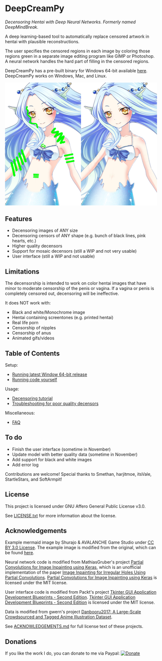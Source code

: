 # DeepCreamPy
*Decensoring Hentai with Deep Neural Networks. Formerly named DeepMindBreak.*

A deep learning-based tool to automatically replace censored artwork in hentai with plausible reconstructions.

The user specifies the censored regions in each image by coloring those regions green in a separate image editing program like GIMP or Photoshop. A neural network handles the hard part of filling in the censored regions.

DeepCreamPy has a pre-built binary for Windows 64-bit available [here](https://github.com/deeppomf/DeepCreamPy/releases/latest). DeepCreamPy works on Windows, Mac, and Linux.

![Censored, decensored](/readme_images/mermaid_collage.png)

## Features
- Decensoring images of ANY size
- Decensoring censors of ANY shape (e.g. bunch of black lines, pink hearts, etc.)
- Higher quality decensors
- Support for mosaic decensors (still a WIP and not very usable)
- User interface (still a WIP and not usable)

## Limitations
The decensorship is intended to work on color hentai images that have minor to moderate censorship of the penis or vagina. If a vagina or penis is completely censored out, decensoring will be ineffective.

It does NOT work with:
- Black and white/Monochrome image
- Hentai containing screentones (e.g. printed hentai)
- Real life porn
- Censorship of nipples
- Censorship of anus
- Animated gifs/videos

## Table of Contents
Setup:
* [Running latest Window 64-bit release](INSTALLATION_BINARY.md)
* [Running code yourself](INSTALLATION.md)

Usage:
* [Decensoring tutorial](USAGE.md)
* [Troubleshooting for poor quality decensors](TROUBLESHOOTING.md)

Miscellaneous:
* [FAQ](FAQ.md)

## To do
- Finish the user interface (sometime in November)
- Update model with better quality data (sometime in November)
- Add support for black and white images
- Add error log

Contributions are welcome! Special thanks to Smethan, harjitmoe, itsVale, StartleStars, and SoftArmpit!

## License
This project is licensed under GNU Affero General Public License v3.0.

See [LICENSE.txt](LICENSE.txt) for more information about the license.

## Acknowledgements
Example mermaid image by Shurajo & AVALANCHE Game Studio under [CC BY 3.0 License](https://creativecommons.org/licenses/by/3.0/). The example image is modified from the original, which can be found [here](https://opengameart.org/content/mermaid).

Neural network code is modified from MathiasGruber's project [Partial Convolutions for Image Inpainting using Keras](https://github.com/MathiasGruber/PConv-Keras), which is an unofficial implementation of the paper [Image Inpainting for Irregular Holes Using Partial Convolutions](https://arxiv.org/abs/1804.07723). [Partial Convolutions for Image Inpainting using Keras](https://github.com/MathiasGruber/PConv-Keras) is licensed under the MIT license.

User interface code is modified from Packt's project [Tkinter GUI Application Development Blueprints - Second Edition](https://github.com/PacktPublishing/Tkinter-GUI-Application-Development-Blueprints-Second-Edition). [Tkinter GUI Application Development Blueprints - Second Edition](https://github.com/PacktPublishing/Tkinter-GUI-Application-Development-Blueprints-Second-Edition) is licensed under the MIT license.

Data is modified from gwern's project [Danbooru2017: A Large-Scale Crowdsourced and Tagged Anime Illustration Dataset](https://www.gwern.net/Danbooru2017).

See [ACKNOWLEDGEMENTS.md](ACKNOWLEDGEMENTS.md) for full license text of these projects.

## Donations
If you like the work I do, you can donate to me via Paypal: [![Donate](https://img.shields.io/badge/Donate-PayPal-green.svg)](https://www.paypal.com/cgi-bin/webscr?cmd=_s-xclick&hosted_button_id=SAM6C6DQRDBAE)
